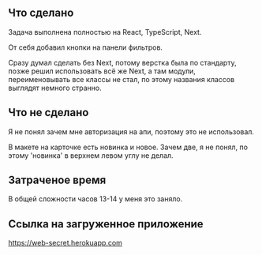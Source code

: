 ## Что сделано

Задача выполнена полностью на React, TypeScript, Next.

От себя добавил кнопки на панели фильтров.

Сразу думал сделать без Next, потому верстка была по стандарту, позже решил использовать всё же Next, а там модули, переименовывать все классы не стал, по этому названия классов выглядят немного странно.

## Что не сделано

Я не понял зачем мне авторизация на апи, поэтому это не использовал.

В макете на карточке есть новинка и новое. Зачем две, я не понял, по этому 'новинка' в верхнем левом углу не делал.

## Затраченое время

В общей сложности часов 13-14 у меня это заняло.

## Ссылка на загруженное приложение

https://web-secret.herokuapp.com
